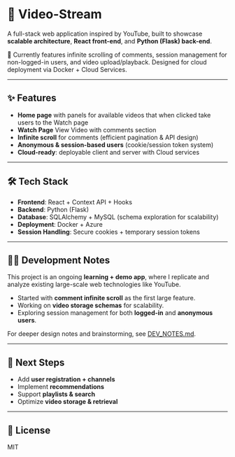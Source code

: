 # 🎥 Video-Stream

A full-stack web application inspired by YouTube, built to showcase **scalable architecture**, **React front-end**, and **Python (Flask) back-end**.  

🚀 Currently features infinite scrolling of comments, session management for non-logged-in users, and video upload/playback. Designed for cloud deployment via Docker + Cloud Services.

---

## ✨ Features

- **Home page** with panels for available videos that when clicked take users to the Watch page 
- **Watch Page** View Video with comments section
- **Infinite scroll** for comments (efficient pagination & API design)  
- **Anonymous & session-based users** (cookie/session token system)  
- **Cloud-ready**: deployable client and server with Cloud services  

---

## 🛠️ Tech Stack

- **Frontend**: React + Context API + Hooks  
- **Backend**: Python (Flask)  
- **Database**: SQLAlchemy + MySQL (schema exploration for scalability)  
- **Deployment**: Docker + Azure
- **Session Handling**: Secure cookies + temporary session tokens  

---

## 🧑‍💻 Development Notes

This project is an ongoing **learning + demo app**, where I replicate and analyze existing large-scale web technologies like YouTube.  
- Started with **comment infinite scroll** as the first large feature.  
- Working on **video storage schemas** for scalability.  
- Exploring session management for both **logged-in** and **anonymous users**.  

For deeper design notes and brainstorming, see [DEV_NOTES.md](./DEV_NOTES.md).  

---

## 🚦 Next Steps

- Add **user registration + channels**  
- Implement **recommendations**  
- Support **playlists & search**  
- Optimize **video storage & retrieval**  

---

## 📜 License

MIT
